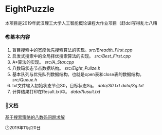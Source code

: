 # EightPuzzle
本项目是2019年武汉理工大学人工智能概论课程大作业项目（赶ddl写得乱七八糟

### 🌏基本内容
1. 盲目搜索中的宽度优先搜索算法的实现。*src/Breadth_First.cpp*
2. 启发式搜索中的全局择优搜索算法的实现。 *src/Best_First.cpp*  
3. A\*算法的实现。 *src/A_Star.cpp*  
4. 八数码状态节点数据结构。 *src/Eight_Pullze.h*
5. 基本队列与优先队列数据结构，也就是open表和close表的数据结构。 *src/Queue.h*
6. txt文件输入初始状态节点S0，目标状态Sg。 *data/S0.txt data/Sg.txt*
7. 计算结果打印在Result.txt中。 *data/Rusult.txt*

### 📂文档
[基于搜索策略的八数码问题求解](https://shimo.im/docs/8f90da5355b9412e/)



🕛2019年11月20日
